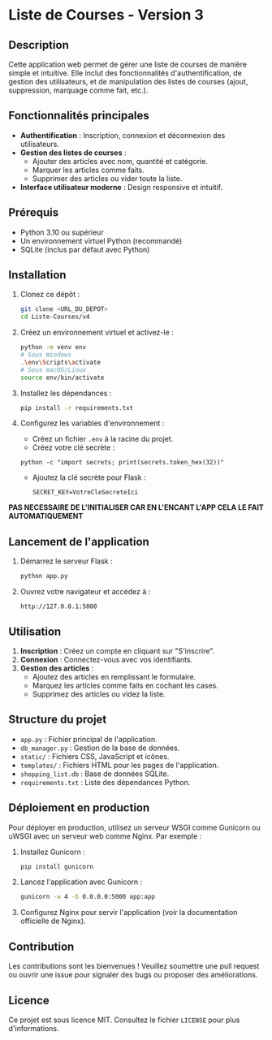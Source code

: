 # Liste de Courses - Version 3

## Description
Cette application web permet de gérer une liste de courses de manière simple et intuitive. Elle inclut des fonctionnalités d'authentification, de gestion des utilisateurs, et de manipulation des listes de courses (ajout, suppression, marquage comme fait, etc.).

## Fonctionnalités principales
- **Authentification** : Inscription, connexion et déconnexion des utilisateurs.
- **Gestion des listes de courses** :
  - Ajouter des articles avec nom, quantité et catégorie.
  - Marquer les articles comme faits.
  - Supprimer des articles ou vider toute la liste.
- **Interface utilisateur moderne** : Design responsive et intuitif.

## Prérequis
- Python 3.10 ou supérieur
- Un environnement virtuel Python (recommandé)
- SQLite (inclus par défaut avec Python)

## Installation
1. Clonez ce dépôt :
   ```bash
   git clone <URL_DU_DEPOT>
   cd Liste-Courses/v4
   ```

2. Créez un environnement virtuel et activez-le :
   ```bash
   python -m venv env
   # Sous Windows
   .\env\Scripts\activate
   # Sous macOS/Linux
   source env/bin/activate
   ```

3. Installez les dépendances :
   ```bash
   pip install -r requirements.txt
   ```

4. Configurez les variables d'environnement :
   - Créez un fichier `.env` à la racine du projet.
   - Créez votre clé secrète :
    ```
    python -c "import secrets; print(secrets.token_hex(32))"
    ```
   - Ajoutez la clé secrète pour Flask :
     ```env
     SECRET_KEY=VotreCleSecreteIci
     ```

**PAS NECESSAIRE DE L'INITIALISER CAR EN L'ENCANT L'APP CELA LE FAIT AUTOMATIQUEMENT**
<!-- 5. Initialisez la base de données :
   ```bash
   python app.py
   ```
   Cela créera les tables nécessaires dans le fichier `shopping_list.db`. -->

## Lancement de l'application
1. Démarrez le serveur Flask :
   ```bash
   python app.py
   ```

2. Ouvrez votre navigateur et accédez à :
   ```
   http://127.0.0.1:5000
   ```

## Utilisation
1. **Inscription** : Créez un compte en cliquant sur "S'inscrire".
2. **Connexion** : Connectez-vous avec vos identifiants.
3. **Gestion des articles** :
   - Ajoutez des articles en remplissant le formulaire.
   - Marquez les articles comme faits en cochant les cases.
   - Supprimez des articles ou videz la liste.

## Structure du projet
- `app.py` : Fichier principal de l'application.
- `db_manager.py` : Gestion de la base de données.
- `static/` : Fichiers CSS, JavaScript et icônes.
- `templates/` : Fichiers HTML pour les pages de l'application.
- `shopping_list.db` : Base de données SQLite.
- `requirements.txt` : Liste des dépendances Python.

## Déploiement en production
Pour déployer en production, utilisez un serveur WSGI comme Gunicorn ou uWSGI avec un serveur web comme Nginx. Par exemple :

1. Installez Gunicorn :
   ```bash
   pip install gunicorn
   ```

2. Lancez l'application avec Gunicorn :
   ```bash
   gunicorn -w 4 -b 0.0.0.0:5000 app:app
   ```

3. Configurez Nginx pour servir l'application (voir la documentation officielle de Nginx).

## Contribution
Les contributions sont les bienvenues ! Veuillez soumettre une pull request ou ouvrir une issue pour signaler des bugs ou proposer des améliorations.

## Licence
Ce projet est sous licence MIT. Consultez le fichier `LICENSE` pour plus d'informations.
